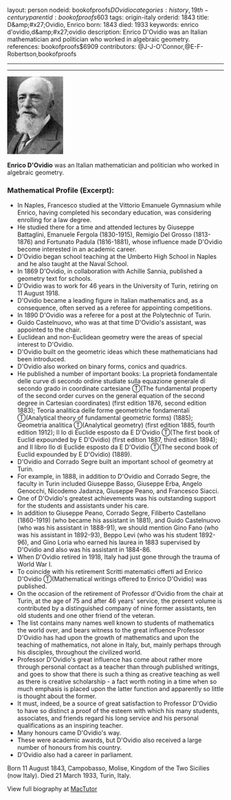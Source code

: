 layout: person
nodeid: bookofproofs$DOvidio
categories: history,19th-century
parentid: bookofproofs$603
tags: origin-italy
orderid: 1843
title: D&amp;amp;#x27;Ovidio, Enrico
born: 1843
died: 1933
keywords: enrico d'ovidio,d&amp;amp;#x27;ovidio
description: Enrico D'Ovidio was an Italian mathematician and politician who worked in algebraic geometry.
references: bookofproofs$6909
contributors: @J-J-O'Connor,@E-F-Robertson,bookofproofs

---



---

![DOvidio.jpg](https://github.com/bookofproofs/bookofproofs.github.io/blob/main/_sources/_assets/images/portraits/DOvidio.jpg?raw=true)

**Enrico D'Ovidio** was an Italian mathematician and politician who worked in algebraic geometry.

### Mathematical Profile (Excerpt):
* In Naples, Francesco studied at the Vittorio Emanuele Gymnasium while Enrico, having completed his secondary education, was considering enrolling for a law degree.
* He studied there for a time and attended lectures by Giuseppe Battaglini, Emanuele Fergola (1830-1915), Remigio Del Grosso (1813-1876) and Fortunato Padula (1816-1881), whose influence made D'Ovidio become interested in an academic career.
* D'Ovidio began school teaching at the Umberto High School in Naples and he also taught at the Naval School.
* In 1869 D'Ovidio, in collaboration with Achille Sannia, published a geometry text for schools.
* D'Ovidio was to work for 46 years in the University of Turin, retiring on 11 August 1918.
* D'Ovidio became a leading figure in Italian mathematics and, as a consequence, often served as a referee for appointing competitions.
* In 1890 D'Ovidio was a referee for a post at the Polytechnic of Turin.
* Guido Castelnuovo, who was at that time D'Ovidio's assistant, was appointed to the chair.
* Euclidean and non-Euclidean geometry were the areas of special interest to D'Ovidio.
* D'Ovidio built on the geometric ideas which these mathematicians had been introduced.
* D'Ovidio also worked on binary forms, conics and quadrics.
* He published a number of important books: La proprietà fondamentale delle curve di secondo ordine studiate sulla equazione generale di secondo grado in coordinate cartesiane Ⓣ(The fundamental property of the second order curves on the general equation of the second degree in Cartesian coordinates) (first edition 1876, second edition 1883); Teoria analitica delle forme geometriche fondamentali  Ⓣ(Analytical theory of fundamental geometric forms) (1885); Geometria analitica Ⓣ(Analytical geometry) (first edition 1885, fourth edition 1912); Il Io di Euclide esposto da E D'Ovidio Ⓣ(The first book of Euclid expounded by E D'Ovidio) (first edition 1887, third edition 1894); and Il libro IIo di Euclide esposto da E D'Ovidio Ⓣ(The second book of Euclid expounded by E D'Ovidio) (1889).
* D'Ovidio and Corrado Segre built an important school of geometry at Turin.
* For example, in 1888, in addition to D'Ovidio and Corrado Segre, the faculty in Turin included Giuseppe Basso, Giuseppe Erba, Angelo Genocchi, Nicodemo Jadanza, Giuseppe Peano, and Francesco Siacci.
* One of D'Ovidio's greatest achievements was his outstanding support for the students and assistants under his care.
* In addition to Giuseppe Peano, Corrado Segre, Filiberto Castellano (1860-1919) (who became his assistant in 1881), and Guido Castelnuovo (who was his assistant in 1888-91), we should mention Gino Fano (who was his assistant in 1892-93), Beppo Levi (who was his student 1892-96), and Gino Loria who earned his laurea in 1883 supervised by D'Ovidio and also was his assistant in 1884-86.
* When D'Ovidio retired in 1918, Italy had just gone through the trauma of World War I.
* To coincide with his retirement Scritti matematici offerti ad Enrico D'Ovidio Ⓣ(Mathematical writings offered to Enrico D'Ovidio) was published.
* On the occasion of the retirement of Professor d'Ovidio from the chair at Turin, at the age of 75 and after 46 years' service, the present volume is contributed by a distinguished company of nine former assistants, ten old students and one other friend of the veteran.
* The list contains many names well known to students of mathematics the world over, and bears witness to the great influence Professor D'Ovidio has had upon the growth of mathematics and upon the teaching of mathematics, not alone in Italy, but, mainly perhaps through his disciples, throughout the civilized world.
* Professor D'Ovidio's great influence has come about rather more through personal contact as a teacher than through published writings, and goes to show that there is such a thing as creative teaching as well as there is creative scholarship - a fact worth noting in a time when so much emphasis is placed upon the latter function and apparently so little is thought about the former.
* It must, indeed, be a source of great satisfaction to Professor D'Ovidio to have so distinct a proof of the esteem with which his many students, associates, and friends regard his long service and his personal qualifications as an inspiring teacher.
* Many honours came D'Ovidio's way.
* These were academic awards, but D'Ovidio also received a large number of honours from his country.
* D'Ovidio also had a career in parliament.

Born 11 August 1843, Campobasso, Molise, Kingdom of the Two Sicilies (now Italy). Died 21 March 1933, Turin, Italy.

View full biography at [MacTutor](https://mathshistory.st-andrews.ac.uk/Biographies/DOvidio/)
